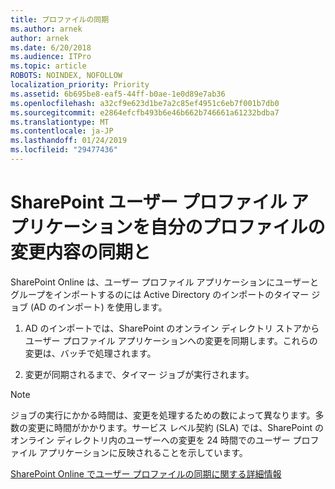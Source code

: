```yaml
---
title: プロファイルの同期
ms.author: arnek
author: arnek
ms.date: 6/20/2018
ms.audience: ITPro
ms.topic: article
ROBOTS: NOINDEX, NOFOLLOW
localization_priority: Priority
ms.assetid: 6b695be8-eaf5-44ff-b0ae-1e0d89e7ab36
ms.openlocfilehash: a32cf9e623d1be7a2c85ef4951c6eb7f001b7db0
ms.sourcegitcommit: e2864efcfb493b6e46b662b746661a61232bdba7
ms.translationtype: MT
ms.contentlocale: ja-JP
ms.lasthandoff: 01/24/2019
ms.locfileid: "29477436"
---
```

# <a name="when-do-my-profile-changes-sync-to-the-sharepoint-user-profile-application"></a>SharePoint ユーザー プロファイル アプリケーションを自分のプロファイルの変更内容の同期と

SharePoint Online は、ユーザー プロファイル アプリケーションにユーザーとグループをインポートするのには Active Directory のインポートのタイマー ジョブ (AD のインポート) を使用します。 
  
1. AD のインポートでは、SharePoint のオンライン ディレクトリ ストアからユーザー プロファイル アプリケーションへの変更を同期します。これらの変更は、バッチで処理されます。
    
2. 変更が同期されるまで、タイマー ジョブが実行されます。
    
> [!NOTE]
> ジョブの実行にかかる時間は、変更を処理するための数によって異なります。多数の変更に時間がかかります。サービス レベル契約 (SLA) では、SharePoint のオンライン ディレクトリ内のユーザーへの変更を 24 時間でのユーザー プロファイル アプリケーションに反映されることを示しています。 
  
[SharePoint Online でユーザー プロファイルの同期に関する詳細情報](https://go.microsoft.com/fwlink/?linkid=875671)
  

